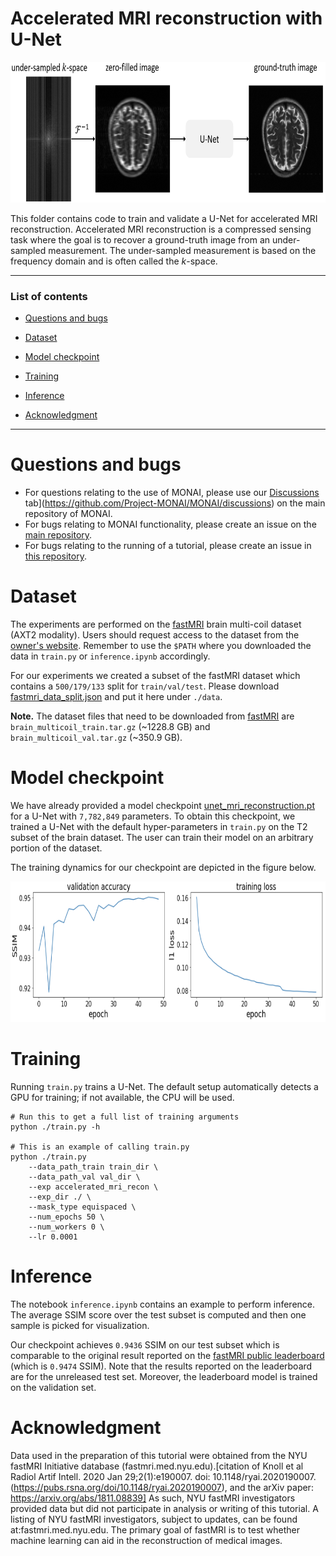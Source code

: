 # Accelerated MRI reconstruction with U-Net

<p align="center"><img src="./figures/workflow.PNG" width="800" height="225"></p>


This folder contains code to train and validate a U-Net for accelerated MRI reconstruction. Accelerated MRI reconstruction is a compressed sensing task where the goal is to recover a ground-truth image from an under-sampled measurement. The under-sampled measurement is based on the frequency domain and is often called the $k$-space.

***

### List of contents

* [Questions and bugs](#Questions-and-bugs)

* [Dataset](#Dataset)

* [Model checkpoint](#Model-checkpoint)

* [Training](#Training)

* [Inference](#Inference)

* [Acknowledgment](#Acknowledgement)

***

# Questions and bugs

- For questions relating to the use of MONAI, please use our [Discussions](https://github.com/Project-MONAI/MONAI/discussions) tab](https://github.com/Project-MONAI/MONAI/discussions) on the main repository of MONAI.
- For bugs relating to MONAI functionality, please create an issue on the [main repository](https://github.com/Project-MONAI/MONAI/issues).
- For bugs relating to the running of a tutorial, please create an issue in [this repository](https://github.com/Project-MONAI/Tutorials/issues).

# Dataset

The experiments are performed on the [fastMRI](https://fastmri.org/dataset) brain multi-coil dataset (AXT2 modality). Users should request access to the dataset
from the [owner's website](https://fastmri.org/dataset). Remember to use the `$PATH` where you downloaded the data in `train.py`
or `inference.ipynb` accordingly.

For our experiments we created a subset of the fastMRI dataset which contains a `500/179/133` split for `train/val/test`. Please download [fastmri_data_split.json](https://github.com/Project-MONAI/MONAI-extra-test-data/releases/download/0.8.1/fastmri_data_split.json) and put it here under `./data`.

**Note.** The dataset files that need to be downloaded from [fastMRI](https://fastmri.org/dataset) are `brain_multicoil_train.tar.gz` (~1228.8 GB) and `brain_multicoil_val.tar.gz` (~350.9 GB).

# Model checkpoint

We have already provided a model checkpoint [unet_mri_reconstruction.pt](https://github.com/Project-MONAI/MONAI-extra-test-data/releases/download/0.8.1/unet_mri_reconstruction.pt) for a U-Net with `7,782,849` parameters. To obtain this checkpoint, we trained
a U-Net with the default hyper-parameters in `train.py` on the T2 subset of the brain dataset. The user can train their model on an arbitrary portion of the dataset.

The training dynamics for our checkpoint are depicted in the figure below.

<p align="center"><img src="./figures/dynamics.PNG" width="800" height="225"></p>

# Training

Running `train.py` trains a U-Net. The default setup automatically detects a GPU for training; if not available, the CPU will be used.

    # Run this to get a full list of training arguments
    python ./train.py -h

    # This is an example of calling train.py
    python ./train.py
        --data_path_train train_dir \
        --data_path_val val_dir \
        --exp accelerated_mri_recon \
        --exp_dir ./ \
        --mask_type equispaced \
        --num_epochs 50 \
        --num_workers 0 \
        --lr 0.0001

# Inference

The notebook `inference.ipynb` contains an example to perform inference. The average SSIM score over the test subset is computed and then
one sample is picked for visualization.

Our checkpoint achieves `0.9436` SSIM on our test subset which is comparable to the original result reported on the
[fastMRI public leaderboard](https://fastmri.org/leaderboards/) (which is `0.9474` SSIM). Note that the results reported
on the leaderboard are for the unreleased test set. Moreover, the leaderboard model is trained on the validation set.

# Acknowledgment
Data used in the preparation of this tutorial were obtained from the NYU fastMRI Initiative database (fastmri.med.nyu.edu).[citation of Knoll et al Radiol Artif Intell. 2020 Jan 29;2(1):e190007.
doi: 10.1148/ryai.2020190007. (https://pubs.rsna.org/doi/10.1148/ryai.2020190007), and the arXiv paper: https://arxiv.org/abs/1811.08839] As such, NYU fastMRI investigators provided data but did not participate in analysis or writing of this tutorial. A listing of NYU fastMRI investigators, subject to updates, can be found at:fastmri.med.nyu.edu. The primary goal of fastMRI is to test whether machine learning can aid in the reconstruction of medical images.
